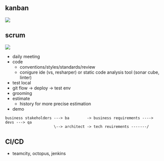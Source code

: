 ## kanban

<img src="https://leankit.com/uploads/images/general/_xLarge/kanban_guide_print_KPO_bleed_board2.jpg" />

## scrum 

<img src="https://www.pmi.org/kasimage/d3e3f54a-6437-4c34-96c0-a8022b3e7a61/image01.jpg" />

* daily meeting
* code
  * conventions/styles/standards/review
  * conigure ide (vs, resharper) or static code analysis tool (sonar cube, linter)
* test local
* git flow -> deploy -> test env
* grooming
* estimate
  * history for more precise estimation
* demo

```
business stakeholders ---> ba        -> business requirements ----> devs ---> qa
                      \--> architect -> tech reuirements -------/ 
```

## CI/CD
* teamcity, octopus, jenkins
